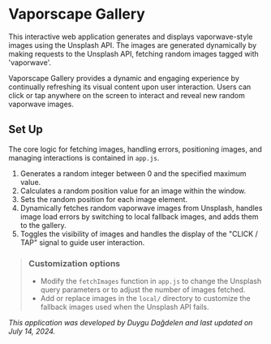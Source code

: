 # Vaporscape Gallery
This interactive web application generates and displays vaporwave-style images using the Unsplash API. The images are generated dynamically by making requests to the Unsplash API, fetching random images tagged with 'vaporwave'.

Vaporscape Gallery provides a dynamic and engaging experience by continually refreshing its visual content upon user interaction. Users can click or tap anywhere on the screen to interact and reveal new random vaporwave images.

## Set Up
The core logic for fetching images, handling errors, positioning images, and managing interactions is contained in `app.js`.

1. Generates a random integer between 0 and the specified maximum value.
2. Calculates a random position value for an image within the window.
3. Sets the random position for each image element.
4. Dynamically fetches random vaporwave images from Unsplash, handles image load errors by switching to local fallback images, and adds them to the gallery.
6. Toggles the visibility of images and handles the display of the "CLICK / TAP" signal to guide user interaction.


> ### Customization options
> - Modify the `fetchImages` function in `app.js` to change the Unsplash query parameters or to adjust the number of images fetched.
> - Add or replace images in the `local/` directory to customize the fallback images used when the Unsplash API fails.


*This application was developed by Duygu Dağdelen and last updated on July 14, 2024.*
